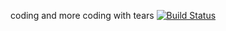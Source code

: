 coding and more coding with tears
[![Build Status](https://app.travis-ci.com/zyamur/myDemoApp.svg?token=NQXtPuV3JQyBet4ipjzf&branch=master)](https://app.travis-ci.com/zyamur/myDemoApp)